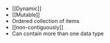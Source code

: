 - [[Dynamic]]
- [[Mutable]]
- Ordered collection of items
- [[non-contiguously]]
- Can contain more than one data type